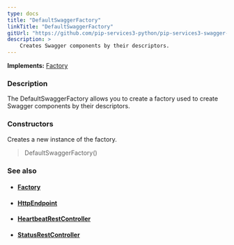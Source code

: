 ```yaml
---
type: docs
title: "DefaultSwaggerFactory"
linkTitle: "DefaultSwaggerFactory"
gitUrl: "https://github.com/pip-services3-python/pip-services3-swagger-python"
description: >
    Creates Swagger components by their descriptors.
---
```


**Implements:** [Factory](../../../components/build/factory)

### Description

The DefaultSwaggerFactory allows you to create a factory used to create Swagger components by their descriptors.

### Constructors
Creates a new instance of the factory.  

> DefaultSwaggerFactory()



### See also
- #### [Factory](../../../components/build/factory)
- #### [HttpEndpoint](../../../http/controller/http_endpoint)
- #### [HeartbeatRestController](../../../http/controller/heartbeat_rest_controller)
- #### [StatusRestController](../../../http/controller/status_rest_controller)
